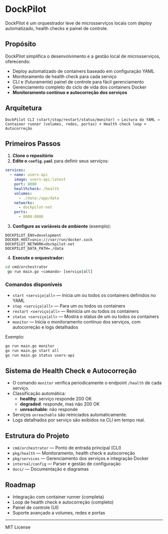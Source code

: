 # DockPilot

DockPilot é um orquestrador leve de microsserviços locais com deploy automatizado, health checks e painel de controle.

## Propósito

DockPilot simplifica o desenvolvimento e a gestão local de microsserviços, oferecendo:

- Deploy automatizado de containers baseado em configuração YAML
- Monitoramento de health check para cada serviço
- CLI e (futuramente) painel de controle para fácil gerenciamento
- Gerenciamento completo do ciclo de vida dos containers Docker
- **Monitoramento contínuo e autocorreção dos serviços**

## Arquitetura

```
DockPilot CLI (start/stop/restart/status/monitor) → Leitura do YAML → Container runner (volumes, redes, portas) + Health check loop + Autocorreção
```

## Primeiros Passos

1. **Clone o repositório**
2. **Edite o `config.yaml`** para definir seus serviços:

```yaml
services:
  - name: users-api
    image: users-api:latest
    port: 8080
    healthcheck: /health
    volumes:
      - ./data:/app/data
    networks:
      - dockpilot-net
    ports:
      - 8080:8080
```

3. **Configure as variáveis de ambiente** (exemplo):

```
DOCKPILOT_ENV=development
DOCKER_HOST=unix:///var/run/docker.sock
DOCKPILOT_NETWORK=dockpilot-net
DOCKPILOT_DATA_PATH=./data
```

4. **Execute o orquestrador:**

```sh
cd cmd/orchestrator
 go run main.go <comando> [serviço|all]
```

### Comandos disponíveis

- `start <serviço|all>` — Inicia um ou todos os containers definidos no YAML
- `stop <serviço|all>` — Para um ou todos os containers
- `restart <serviço|all>` — Reinicia um ou todos os containers
- `status <serviço|all>` — Mostra o status de um ou todos os containers
- `monitor` — Inicia o monitoramento contínuo dos serviços, com autocorreção e logs detalhados

Exemplo:

```sh
go run main.go monitor
go run main.go start all
go run main.go status users-api
```

## Sistema de Health Check e Autocorreção

- O comando `monitor` verifica periodicamente o endpoint `/health` de cada serviço.
- Classificação automática:
  - **healthy**: serviço responde 200 OK
  - **degraded**: responde, mas não 200 OK
  - **unreachable**: não responde
- Serviços `unreachable` são reiniciados automaticamente.
- Logs detalhados por serviço são exibidos na CLI em tempo real.

## Estrutura do Projeto

- `cmd/orchestrator` — Ponto de entrada principal (CLI)
- `pkg/health` — Monitoramento, health check e autocorreção
- `pkg/services` — Gerenciamento dos serviços e integração Docker
- `internal/config` — Parser e gestão de configuração
- `docs/` — Documentação e diagramas

## Roadmap

- Integração com container runner (completa)
- Loop de health check e autocorreção (completo)
- Painel de controle (UI)
- Suporte avançado a volumes, redes e portas

---

MIT License
